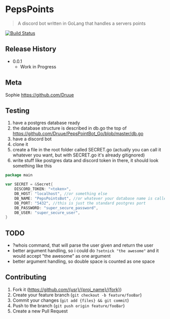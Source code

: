 # PepsPoints
> A discord bot written in GoLang that handles a servers points

[![Build Status](https://travis-ci.com/Druue/PepsPointBot_Go.svg?branch=master)](https://travis-ci.com/Druue/PepsPointBot_Go)

## Release History
* 0.0.1
    * Work in Progress

## Meta
Sophie 
https://github.com/Druue

## Testing
1. have a postgres database ready
2. the database structure is described in db.go the top of https://github.com/Druue/PepsPointBot_Go/blob/master/db.go
2. have a discord bot
3. clone it
4. create a file in the root folder called SECRET.go (actually you can call it whatever you want, but with SECRET.go it's already gitignored)
5. write stuff like postgres data and discord token in there, it should look something like this 
```go
package main

var SECRET = &Secret{
	DISCORD_TOKEN: "<token>",
	DB_HOST: "localhost", //or something else
	DB_NAME: "PepsPointsBot", //or whatever your database name is called
	DB_PORT: "5432", //this is just the standard postgres port
	DB_PASSWORD: "super_secure_password",
	DB_USER: "super_secure_user",
}
``` 

## TODO
- ?whois command, that will parse the user given and return the user
- better argument handling, so i could do `?setnick "the awesome"`  and it would accept "the  awesome" as one argument
- better argument handling, so double space is counted as one space

## Contributing
1. Fork it (<https://github.com/{usr}/{proj_name}/{fork}>)
2. Create your feature branch (`git checkout -b feature/fooBar`)
3. Commit your changes (`git add {files} && git commit`)
4. Push to the branch (`git push origin feature/fooBar`)
5. Create a new Pull Request